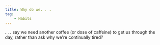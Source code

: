 ```yaml
---
title: Why do we. . .
tag:
    - Habits
---
```


. . . say we need another coffee (or dose of caffeine) to get us through the day, rather than ask why we're continually tired?
